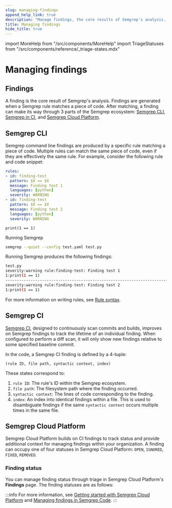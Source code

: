 ```yaml
---
slug: managing-findings
append_help_link: true
description: "Manage findings, the core results of Semgrep's analysis. Triage findings that come from Semgrep CLI, in CI, and through Semgrep Cloud Platform."
title: Managing findings
hide_title: true
---
```


import MoreHelp from "/src/components/MoreHelp"
import TriageStatuses from "/src/components/reference/_triage-states.mdx"

# Managing findings

## Findings

A finding is the core result of Semgrep's analysis. Findings are generated when a Semgrep rule matches a piece of code. After matching, a finding can make its way through 3 parts of the Semgrep ecosystem: [Semgrep CLI](https://github.com/semgrep/semgrep), [Semgrep in CI](/semgrep-ci/overview/), and [Semgrep Cloud Platform](https://semgrep.dev/manage).

## Semgrep CLI

Semgrep command line findings are produced by a specific rule matching a piece of code. Multiple rules can match the same piece of code, even if they are effectively the same rule. For example, consider the following rule and code snippet:

```yaml
rules:
- id: finding-test
  pattern: $X == $X
  message: Finding test 1
  languages: [python]
  severity: WARNING
- id: finding-test
  pattern: $X == $X
  message: Finding test 2
  languages: [python]
  severity: WARNING
```

```
print(1 == 1)
```

Running Semgrep

```sh
semgrep --quiet --config test.yaml test.py
```
Running Semgrep produces the following findings:

```sh
test.py
severity:warning rule:finding-test: Finding test 1
1:print(1 == 1)
--------------------------------------------------------------------------------
severity:warning rule:finding-test: Finding test 2
1:print(1 == 1)
```

For more information on writing rules, see [Rule syntax](/writing-rules/rule-syntax/).

## Semgrep CI

[Semgrep CI](/semgrep-ci/overview/), designed to continuously scan commits and builds, improves on Semgrep findings to track the lifetime of an individual finding. When configured to perform a diff scan, it will only show new findings relative to some specified baseline commit.

In the code, a Semgrep CI finding is defined by a 4-tuple:

```
(rule ID, file path, syntactic context, index)
```

These states correspond to:

1. `rule ID`: The rule's ID within the Semgrep ecosystem.
1. `file path`: The filesystem path where the finding occurred.
1. `syntactic context`: The lines of code corresponding to the finding.
1. `index`: An index into identical findings within a file. This is used to disambiguate findings if the same `syntactic context` occurs multiple times in the same file.

## Semgrep Cloud Platform

Semgrep Cloud Platform builds on CI findings to track status and provide additional context for managing findings within your organization. A finding can occupy one of four statuses in Semgrep Cloud Platform: `OPEN`, `IGNORED`, `FIXED`, `REMOVED`.

### Finding status

You can manage finding status through triage in Semgrep Cloud Platform's **Findings** page. The finding statuses are as follows:

<TriageStatuses />

:::info
For more information, see [Getting started with Semgrep Cloud Platform](/semgrep-cloud-platform/getting-started/) and [Managing findings in Semgrep Code](/semgrep-code/findings/).
:::

<MoreHelp />
